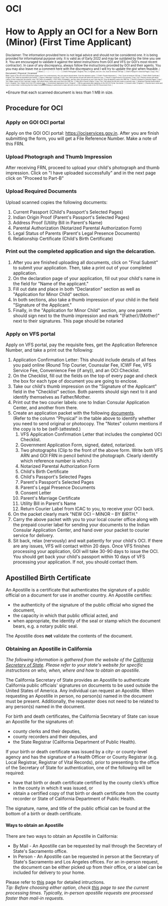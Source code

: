# OCI

# How to Apply an OCI for a New Born (Minor) (First Time Applicant)
<sup><sub>Disclaimer: The information provided here is not legal advice and should not be considered one. It is being provided for informational purpose only. It is valid as of Early 2022 and may be outdated by the time you see it. You are encouraged to validate it against the latest instructions from GOI and VFS (or GOI's most recent contractor). In case of any discrepancy, always follow the instructions provided by GOI and their agents. You you may also leave me a comment here with the discrepancy and I will try to update the gist when feasible.<sub><sup>
| Document                              | Physical | Scanned<sup>\*<sup> | Notes                                                                                                                                                                                                               |
| :---                                  | :----:   | :----:  | :---                                                                                                                                                                                                                |
| Child's Photograph                    | Original | Yes     | 2 originals, size 2in x 2in; Scan at minimum 300 dpi.                                                                                                                                                               |
| Child's Passport's Selected Pages     | Copy     | Yes     | Make copies of the info and endorsement pages (even if no endorsement). Any one parent should attest. Scan the attested copies.                                                                                     |
| Child's Thumb Impression              | -        | Yes     | Scan at minimum 300 dpi.                                                                                                                                                                                            |
| Child's Birth Certificate             | Original | Yes     | Must be apostilled (see below).                                                                                                                                |
| Parent's Marriage Certificate         | Copy     | Yes     | Both parents should self-attest the physical copy.                                                                             |
| Parent's Legal Presence Documents     | Copy     | Yes     | Parents should self-attest copies of their respective documents: visa, I-94, EADs (if available), I-797/I-140s (if available), and any other documents as your case may be. Scan all attested copies into ONE file. |
| Parent's Passport's Selected Pages    | Copy     | Yes     | Make copies of first 3 and last 2 pages. Self-attest these copies and scan them into ONE file.                                                                                                                      |
| Utility Bill in Parent's Name         | Copy     | Yes     | Self-attest the bill and create a scanned copy.                                                                                                                                                                     |
| Notarized Parental Authorization Form | Original | Yes     | Obtain form from VFS website [here](https://services.vfsglobal.com/one-pager/india/united-states-of-america/oci-services/pdf/parental-authorization.pdf).                                                                                                                                                                                                                    |
| Government Application Form           | Original | -       | Will be generated after applying on the GOI OCI Portal. See below.                                                                                                                                                  |
| Consent Letter                         | Original | -       | Parents has to write and sign a consent letter confirming that the Indian Consulate/Embassy is authorized to make edit and correct the mistakes made in the OCI Government form. |

<sup>\*Ensure that each scanned document is less than 1 MB in size.<sup>

## Procedure for OCI
### Apply on GOI OCI portal
Apply on the GOI OCI portal: https://ociservices.gov.in. After you are finish submitting the form, you will get a File Reference Number. Make a note of this FRN.

### Upload Photograph and Thumb Impression
After receiving FRN, proceed to upload your child's photograph and thumb impression. Click on "I have uploaded successfully" and in the next page click on "Proceed to Part-B"

### Upload Required Documents
Upload scanned copies the following documents:
1. Current Passport (Child's Passport's Selected Pages)
1. Indian Origin Proof (Parent's Passport's Selected Pages)
1. Address Proof (Utility Bill in Parent's Name)
1. Parental Authorization (Notarized Parental Authorization Form)
1. Legal Status of Parents (Parent's Legal Presence Documents)
1. Relationship Certificate (Child's Birth Certificate)

### Print out the completed application and sign the delcaration.
1. After you are finished uploading all documents, click on "Final Submit" to submit your application. Then, take a print out of your completed application. 
1. On the declaration page of your application, fill out your child's name in the field for "Name of the applicant." 
1. Fill out date and place in both "Declaration" section as well as "Application for Minor Child" section. 
1. In both sections, also take a thumb impression of your child in the field "Signature of the Applicant." 
1. Finally, in the "Application for Minor Child" section, any one parents should sign next to the thumb impression and mark "(Father)/(Mother)" next to their signatures. This page should be notaried

### Apply on VFS portal
Apply on VFS portal, pay the requisite fees, get the Application Reference Number, and take a print out the following:
1. Application Confirmation Letter: This should include details of all fees you paid online (Round Trip Courier, Counsular Fee, ICWF Fee, VFS Service Fee, Convenience Fee (if any)), and an OCI Checklist. 
1. On the Checklist, fill out the fields on the top of every page and check the box for each type of document you are going to enclose.
1. Take our child's thumb impression on the "Signature of the Applicant" field in the "Checklist" section. Both parents should sign next to it and identify themselves as Father/Mother.
1. Print out the two courier labels: one to Indian Consular Application Center, and another from there. 
1. Create an application packet with the following [documents](https://visa.vfsglobal.com/one-pager/india/united-states-of-america/oci-services/pdf/NEWOCI-USNATIONALBYBIRTH-MINOR.pdf).<br>(Refer to the column "Physical" in the table above to identify whether you need to send original or photocopy. The "Notes" column mentions if the copy is to be (self-)attested.)
    1. VFS Application Confirmation Letter that includes the completed OCI Checklist.
    1. Government Application Form, signed, dated, notarized.
    1. Two photographs (Clip to the front of the above form. Write both VFS ARN and GOI FRN in pencil behind the photograph. Clearly identify which reference number is which.)
    1. Notarized Parental Authorization Form
    1. Child's Birth Certificate
    1. Child's Passport's Selected Pages
    1. Parent's Passport's Selected Pages
    1. Parent's Legal Presence Documents
    1. Consent Letter
    1. Parent's Marriage Certificate
    1. Utility Bill in Parent's Name
    1. Return Courier Label from ICAC to you, to receive your OCI back.
1. On the packet clearly mark "NEW OCI – MINOR – BY BIRTH."
1. Carry the above packet with you to your local courier office along with the prepaid courier label for sending your documents to the Indian Consular Application Center, and hand over your packet to courier service for delivery.
1. Sit back, relax (nervously) and wait patiently for your child's OCI. If there are any issues, VFS will contact within 20 days. Once VFS finishes processing your application, GOI will take 30-90 days to issue the OCI. You should get back your child's passport within 10 days of VFS processing your application. If not, you should contact them. 


## Apostilled Birth Certificate
An Apostille is a certificate that authenticates the signature of a public official on a document for use in another country. An Apostille certifies:

- the authenticity of the signature of the public official who signed the document,
- the capacity in which that public official acted, and
- when appropriate, the identity of the seal or stamp which the document bears, e.g. a notary public seal.

The Apostille does **not** validate the contents of the document. 

### Obtaining an Apostille in California
_The following information is gathered from the website of the [California Secretary of State](https://www.sos.ca.gov). Please refer to your state's website for specific instructions on who, when, where and how to obtain an apostille._

The California Secretary of State provides an Apostille to authenticate California public officials' signatures on documents to be used outside the United States of America. Any individual can request an Apostille. When requesting an Apostille in person, no person(s) named in the document must be present. Additionally, the requester does not need to be related to any person(s) named in the document.

For birth and death certificates, the California Secretary of State can issue an Apostille for the signatures of:
- county clerks and their deputies,
- county recorders and their deputies, and
- the State Registrar (California Department of Public Health).

If your birth or death certificate was issued by a city- or county-level agency and has the signature of a Health Officer or County Registrar (e.g. Local Registrar, Registrar of Vital Records), prior to presenting to the office of the Secretary of State for authentication, one of the following will be required:
- have that birth or death certificate certified by the county clerk’s office in the county in which it was issued, or
- obtain a certified copy of that birth or death certificate from the county recorder or State of California Department of Public Health.

The signature, name, and title of the public official can be found at the bottom of a birth or death certificate.

#### Ways to obtain an Apostille
There are two ways to obtain an Apostille in California:

- By Mail - An Apostille can be requested by mail through the Secretary of State's Sacramento office.
- In Person - An Apostille can be requested in person at the Secretary of State's Sacramento and Los Angeles offices. For an in-person request, the document can be either picked up from their office, or a label can be included for delivery to your home.

Please refer to [this](https://www.sos.ca.gov/notary/request-apostille) page for detailed intructions. <br>
_Tip: Before choosing either option, check [this](https://www.sos.ca.gov/notary/processing-times/) page to see the current processing times. Typically, in-person apostille requests are processed faster than mail-in requests._

